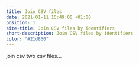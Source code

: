 ```yaml
---
title: Join CSV files
date: 2021-01-11 15:49:00 +01:00
position: 1
site-title: Join CSV files by identifiers
short-description: Join CSV files by identifiers
color: "#21d860"
---
```


join csv two csv files...
